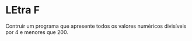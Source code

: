 # LEtra F

Contruir um programa que apresente todos os valores numéricos divisíveis por 4 e menores que 200.